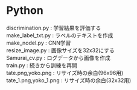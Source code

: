 # Python
discrimination.py : 学習結果を評価する  
make_label_txt.py : ラベルのテキストを作成  
make_nodel.py : CNN学習  
resize_image.py : 画像サイズを32x32にする  
Samurai_cv.py : ログデータから画像を作成  
train.py : 続きから訓練を再開  
tate.png,yoko.png : リサイズ時の余白(96x96用)  
tate_1.png,yoko_1.png : リサイズ時の余白(32x32用)  



